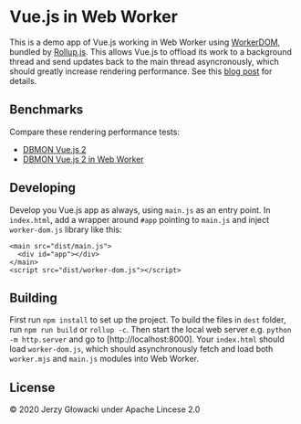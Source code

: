 # Vue.js in Web Worker

This is a demo app of Vue.js working in Web Worker using [WorkerDOM](https://github.com/ampproject/worker-dom), bundled by [Rollup.js](https://rollupjs.org/). This allows Vue.js to offload its work to a background thread and send updates back to the main thread asyncronously, which should greatly increase rendering performance. See this [blog post](https://amphtml.wordpress.com/2018/08/21/workerdom/) for details.

## Benchmarks

Compare these rendering performance tests:
 - [DBMON Vue.js 2](https://niutech.github.io/js-repaint-perfs/vue2/index.html)
 - [DBMON Vue.js 2 in Web Worker](https://niutech.github.io/js-repaint-perfs/vue2/workerdom.html)

## Developing

Develop you Vue.js app as always, using `main.js` as an entry point. In `index.html`, add a wrapper around `#app` pointing to `main.js` and inject `worker-dom.js` library like this:

    <main src="dist/main.js">
      <div id="app"></div>
    </main>
    <script src="dist/worker-dom.js"></script>

## Building

First run `npm install` to set up the project. To build the files in `dest` folder, run `npm run build` or `rollup -c`. Then start the local web server e.g. `python -m http.server` and go to [http://localhost:8000]. Your `index.html` should load `worker-dom.js`, which should asynchronously fetch and load both `worker.mjs` and `main.js` modules into Web Worker.

## License

© 2020 Jerzy Głowacki under Apache Lincese 2.0
